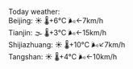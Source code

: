 Today weather:  
Beijing: ☀️   🌡️+6°C 🌬️←7km/h  
Tianjin: 🌫  🌡️+3°C 🌬️←15km/h  
Shijiazhuang: ☀️   🌡️+10°C 🌬️↙7km/h  
Tangshan: ☀️   🌡️+4°C 🌬️←10km/h  
